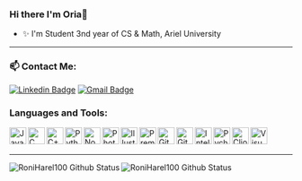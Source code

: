 ### Hi there I'm Oria👋

- ✨ I'm Student 3nd year of CS & Math, Ariel University 

---

<h3> 📫 Contact Me:</h3>

[![Linkedin Badge](https://img.shields.io/badge/-Linkedin-blue?style=flat-square&logo=Linkedin&logoColor=white&link=http://www.linkedin.com/in/roni-harel-5892a8226/)](http://www.linkedin.com/in/roni-harel-5892a8226/)
[![Gmail Badge](https://img.shields.io/badge/-oriazadok@gmail.com-c14438?style=flat-square&logo=Gmail&logoColor=white&link=mailto:oriazadok@gmail.com)](mailto:oriazadok@gmail.com)

### Languages and Tools:
<img align="left" alt= "Java" width="30px" src="https://i.ibb.co/64kLmDp/java.png" />
<img align="left" alt= "C" width="30px" src="https://i.ibb.co/5M1TdDD/c.png" />
<img align="left" alt= "C++" width="30px" src="https://i.ibb.co/jhv07kx/c.png" />
<img align="left" alt= "Python" width="30px" src="https://i.ibb.co/V33DMrQ/python.png" />
<img align="left" alt= "Node.js" height="30px" src="https://i.ibb.co/ZVGGFfz/nodejs.png" />
<img align="left" alt= "Photoshop" width="30px" src="https://i.ibb.co/f8X8b0C/photoshop.png" />
<img align="left" alt= "Illustrator" width="30px" src="https://i.ibb.co/frmFxZL/illustartor.png" />
<img align="left" alt= "Premiere" width="30px" src="https://i.ibb.co/xg3SZ3W/premiere.png" />
<img align="left" alt= "Github" width="30px" src="https://i.ibb.co/4W3kdkp/GitHub.png" />
<img align="left" alt= "Git" width="30px" src="https://i.ibb.co/0FNQXMy/git.png" />
<img align="left" alt= "Intellij" width="30px" src="https://i.ibb.co/rMJzrfk/Intelli-JIDEA.png" />
<img align="left" alt= "Pycharm" width="30px" src="https://i.ibb.co/SdBmZC2/pycharm.jpg" />
<img align="left" alt= "Clion" width="30px" src="https://i.ibb.co/SNgnXRz/clion.png" />
<img align="left" alt= "Visual Studio" width="30px" src="https://i.ibb.co/n7vwtsc/vs.png" />

<br />
<br />

---

<img align="left" alt="RoniHarel100 Github Status" src="https://github-readme-stats.vercel.app/api?username=RoniHarel100&show_icons=true&theme=onedark">

<img align="left" alt="RoniHarel100 Github Status" src="https://github-readme-stats.vercel.app/api/top-langs/?username=oriazadok&layout=compact&theme=onedark">

